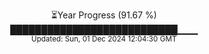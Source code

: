 <p align="center">
⏳Year Progress (91.67 %)<br>
███████████████████████████▁▁▁ <br>
<sub>Updated: Sun, 01 Dec 2024 12:04:30 GMT</sub>
</p>

